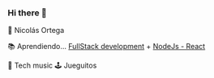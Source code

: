 ### Hi there 👋

🧑 Nicolás Ortega

📚 Aprendiendo... [FullStack development](https://boolean.cl/cursos/javascript-fullstack) + [NodeJs - React](https://escalab.academy/node-js.html)

🎵 Tech music
🕹️ Jueguitos
